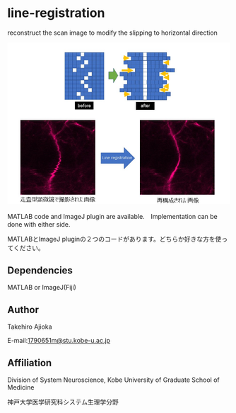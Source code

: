 # line-registration
reconstruct the scan image to modify the slipping to horizontal direction

<img src="doc/figure1.png" width="1000" align="below">

MATLAB code and ImageJ plugin are available.　Implementation can be done with either side.

MATLABとImageJ pluginの２つのコードがあります。どちらか好きな方を使ってください。

## Dependencies
MATLAB or ImageJ(Fiji)

## Author
Takehiro Ajioka 

E-mail:1790651m@stu.kobe-u.ac.jp

## Affiliation

Division of System Neuroscience, Kobe University of Graduate School of Medicine

神戸大学医学研究科システム生理学分野

